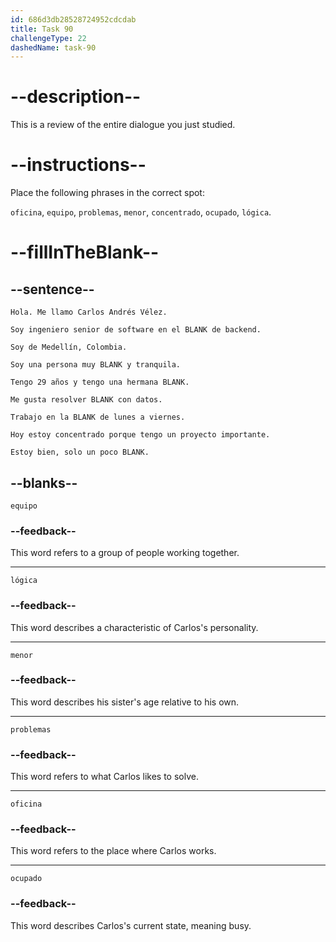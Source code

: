 ```yaml
---
id: 686d3db28528724952cdcdab
title: Task 90
challengeType: 22
dashedName: task-90
---
```


<!-- REVIEW -->

# --description--

This is a review of the entire dialogue you just studied.

# --instructions--

Place the following phrases in the correct spot:

`oficina`, `equipo`, `problemas`, `menor`, `concentrado`, `ocupado`, `lógica`.

# --fillInTheBlank--

## --sentence--

`Hola. Me llamo Carlos Andrés Vélez.`

`Soy ingeniero senior de software en el BLANK de backend.`

`Soy de Medellín, Colombia.`

`Soy una persona muy BLANK y tranquila.`

`Tengo 29 años y tengo una hermana BLANK.`

`Me gusta resolver BLANK con datos.`

`Trabajo en la BLANK de lunes a viernes.`

`Hoy estoy concentrado porque tengo un proyecto importante.`

`Estoy bien, solo un poco BLANK.`

## --blanks--

`equipo`

### --feedback--

This word refers to a group of people working together.

---

`lógica`

### --feedback--

This word describes a characteristic of Carlos's personality.

---

`menor`

### --feedback--

This word describes his sister's age relative to his own.

---

`problemas`

### --feedback--

This word refers to what Carlos likes to solve.

---

`oficina`

### --feedback--

This word refers to the place where Carlos works.

---

`ocupado`

### --feedback--

This word describes Carlos's current state, meaning busy.

